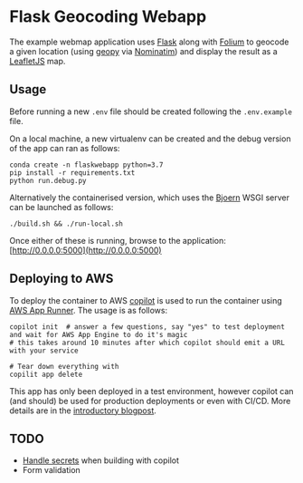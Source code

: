 # Flask Geocoding Webapp

The example webmap application uses [Flask](https://flask.palletsprojects.com/en/2.0.x/) along with [Folium](https://python-visualization.github.io/folium/index.html) to geocode a given location (using [geopy](https://github.com/geopy/geopy) via [Nominatim](https://nominatim.openstreetmap.org/)) and display the result as a [LeafletJS](https://leafletjs.com/) map.

## Usage

Before running a new `.env` file should be created following the `.env.example` file.

On a local machine, a new virtualenv can be created and the debug version of the app can ran as follows:

```shell
conda create -n flaskwebapp python=3.7
pip install -r requirements.txt
python run.debug.py
```

Alternatively the containerised version, which uses the [Bjoern](https://github.com/jonashaag/bjoern) WSGI server can be launched as follows:

```shell
./build.sh && ./run-local.sh
```

Once either of these is running, browse to the application: [http://0.0.0.0:5000](http://0.0.0.0:5000)

## Deploying to AWS

To deploy the container to AWS [copilot](https://aws.github.io/copilot-cli/docs/getting-started/install/) is used to run the container using [AWS App Runner](https://eu-west-1.console.aws.amazon.com/apprunner/home?region=eu-west-1#/welcome). The usage is as follows:

```shell
copilot init  # answer a few questions, say "yes" to test deployment and wait for AWS App Engine to do it's magic
# this takes around 10 minutes after which copilot should emit a URL with your service

# Tear down everything with
copilit app delete
```

This app has only been deployed in a test environment, however copilot can (and should) be used for production deployments or even with CI/CD. More details are in the [introductory blogpost](https://aws.amazon.com/blogs/containers/introducing-aws-copilot/).

## TODO

* [Handle secrets](https://aws.github.io/copilot-cli/docs/developing/secrets/) when building with copilot
* Form validation
